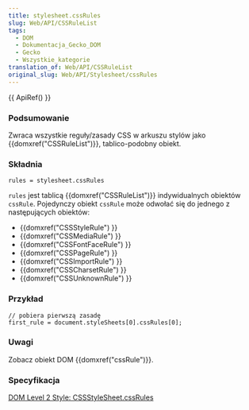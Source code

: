 ```yaml
---
title: stylesheet.cssRules
slug: Web/API/CSSRuleList
tags:
  - DOM
  - Dokumentacja_Gecko_DOM
  - Gecko
  - Wszystkie_kategorie
translation_of: Web/API/CSSRuleList
original_slug: Web/API/Stylesheet/cssRules
---
```

{{ ApiRef() }}

### Podsumowanie

Zwraca wszystkie reguły/zasady CSS w arkuszu stylów jako {{domxref("CSSRuleList")}}, tablico-podobny obiekt.

### Składnia

    rules = stylesheet.cssRules

`rules` jest tablicą {{domxref("CSSRuleList")}} indywidualnych obiektów `cssRule`. Pojedynczy obiekt `cssRule` może odwołać się do jednego z następujących obiektów:

- {{domxref("CSSStyleRule") }}
- {{domxref("CSSMediaRule") }}
- {{domxref("CSSFontFaceRule") }}
- {{domxref("CSSPageRule") }}
- {{domxref("CSSImportRule") }}
- {{domxref("CSSCharsetRule") }}
- {{domxref("CSSUnknownRule") }}

### Przykład

    // pobiera pierwszą zasadę
    first_rule = document.styleSheets[0].cssRules[0];

### Uwagi

Zobacz obiekt DOM {{domxref("cssRule")}}.

### Specyfikacja

[DOM Level 2 Style: CSSStyleSheet.cssRules](http://www.w3.org/TR/DOM-Level-2-Style/css.html#CSS-CSSStyleSheet-cssRules)
